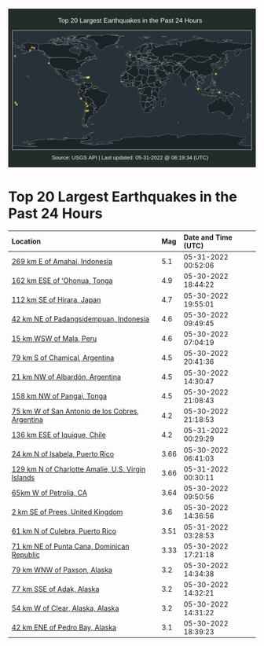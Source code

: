 ![Map](./map.png)

# Top 20 Largest Earthquakes in the Past 24 Hours

| Location | Mag | Date and Time (UTC) |
|:---|:---|:---|
| [269 km E of Amahai, Indonesia](https://earthquake.usgs.gov/earthquakes/eventpage/us7000hdpm) | 5.1 | 05-31-2022 00:52:06 |
| [162 km ESE of ‘Ohonua, Tonga](https://earthquake.usgs.gov/earthquakes/eventpage/us7000hdni) | 4.9 | 05-30-2022 18:44:22 |
| [112 km SE of Hirara, Japan](https://earthquake.usgs.gov/earthquakes/eventpage/us7000hdnk) | 4.7 | 05-30-2022 19:55:01 |
| [42 km NE of Padangsidempuan, Indonesia](https://earthquake.usgs.gov/earthquakes/eventpage/us7000hdk7) | 4.6 | 05-30-2022 09:49:45 |
| [15 km WSW of Mala, Peru](https://earthquake.usgs.gov/earthquakes/eventpage/us7000hdjc) | 4.6 | 05-30-2022 07:04:19 |
| [79 km S of Chamical, Argentina](https://earthquake.usgs.gov/earthquakes/eventpage/us7000hdnn) | 4.5 | 05-30-2022 20:41:36 |
| [21 km NW of Albardón, Argentina](https://earthquake.usgs.gov/earthquakes/eventpage/us7000hdl7) | 4.5 | 05-30-2022 14:30:47 |
| [158 km NW of Pangai, Tonga](https://earthquake.usgs.gov/earthquakes/eventpage/us7000hdp1) | 4.5 | 05-30-2022 21:08:43 |
| [75 km W of San Antonio de los Cobres, Argentina](https://earthquake.usgs.gov/earthquakes/eventpage/us7000hdny) | 4.2 | 05-30-2022 21:18:53 |
| [136 km ESE of Iquique, Chile](https://earthquake.usgs.gov/earthquakes/eventpage/us7000hdpk) | 4.2 | 05-31-2022 00:29:29 |
| [24 km N of Isabela, Puerto Rico](https://earthquake.usgs.gov/earthquakes/eventpage/pr2022150000) | 3.66 | 05-30-2022 06:41:03 |
| [129 km N of Charlotte Amalie, U.S. Virgin Islands](https://earthquake.usgs.gov/earthquakes/eventpage/pr2022151000) | 3.66 | 05-31-2022 00:30:11 |
| [65km W of Petrolia, CA](https://earthquake.usgs.gov/earthquakes/eventpage/nc73739346) | 3.64 | 05-30-2022 09:50:56 |
| [2 km SE of Prees, United Kingdom](https://earthquake.usgs.gov/earthquakes/eventpage/us7000hdns) | 3.6 | 05-30-2022 14:36:56 |
| [61 km N of Culebra, Puerto Rico](https://earthquake.usgs.gov/earthquakes/eventpage/pr2022151001) | 3.51 | 05-31-2022 03:28:53 |
| [71 km NE of Punta Cana, Dominican Republic](https://earthquake.usgs.gov/earthquakes/eventpage/pr71351528) | 3.33 | 05-30-2022 17:21:18 |
| [79 km WNW of Paxson, Alaska](https://earthquake.usgs.gov/earthquakes/eventpage/ak0226wb5huj) | 3.2 | 05-30-2022 14:34:38 |
| [77 km SSE of Adak, Alaska](https://earthquake.usgs.gov/earthquakes/eventpage/us7000hdmp) | 3.2 | 05-30-2022 14:32:21 |
| [54 km W of Clear, Alaska, Alaska](https://earthquake.usgs.gov/earthquakes/eventpage/ak0226wb4tdp) | 3.2 | 05-30-2022 14:31:22 |
| [42 km ENE of Pedro Bay, Alaska](https://earthquake.usgs.gov/earthquakes/eventpage/ak0226wdkav9) | 3.1 | 05-30-2022 18:39:23 |
